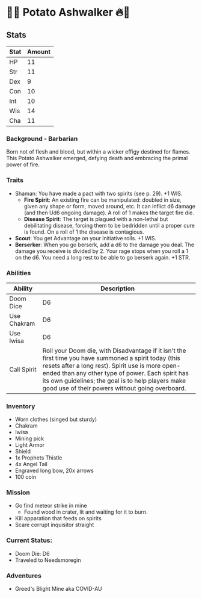 # 🥔🔥 Potato Ashwalker 🔥🥔

## Stats

| Stat | Amount |
| ---- | ------ |
| HP   | 11     |
| Str  | 11     |
| Dex  | 9      |
| Con  | 10     |
| Int  | 10     |
| Wis  | 14     |
| Cha  | 11     |

### Background - Barbarian

Born not of flesh and blood, but within a wicker effigy destined for flames. This Potato Ashwalker emerged, defying death and embracing the primal power of fire.

### Traits

- Shaman: You have made a pact with two spirits (see p. 29). +1 WIS.
    - **Fire Spirit**: An existing fire can be manipulated: doubled in size, given any shape or form, moved around, etc. It can inflict d6 damage (and then Ud6 ongoing damage). A roll of 1 makes the target fire die.
    - **Disease Spirit**: The target is plagued with a non-lethal but debilitating disease, forcing them to be bedridden until a proper cure is found. On a roll of 1 the disease is contagious.
- **Scout**: You get Advantage on your Initiative rolls. +1 WIS.
- **Berserker**: When you go berserk, add a d6 to the damage you deal. The damage you receive is divided by 2. Your rage stops when you roll a 1 on the d6. You need a long rest to be able to go berserk again. +1 STR.

### Abilities

| Ability     | Description                                                                                                                                                                                                                                                                                                           |
| ----------- | --------------------------------------------------------------------------------------------------------------------------------------------------------------------------------------------------------------------------------------------------------------------------------------------------------------------- |
| Doom Dice   | D6                                                                                                                                                                                                                                                                                                                    |
| Use Chakram | D6                                                                                                                                                                                                                                                                                                                    |
| Use Iwisa   | D6                                                                                                                                                                                                                                                                                                                    |
| Call Spirit | Roll your Doom die, with Disadvantage if it isn't the first time you have summoned a spirit today (this resets after a long rest). Spirit use is more open-ended than any other type of power. Each spirit has its own guidelines; the goal is to help players make good use of their powers without going overboard. |

### Inventory

- Worn clothes (singed but sturdy)
- Chakram
- Iwisa
- Mining pick
- Light Armor
- Shield
- 1x Prophets Thistle
- 4x Angel Tail
- Engraved long bow, 20x arrows
- 100 coin

### Mission
- Go find meteor strike in mine
    - Found wood in crater, lit and waiting for it to burn.
- Kill apparation that feeds on spirits
- Scare corrupt inquisitor straight

### Current Status:
- Doom Die: D6
- Traveled to Needsmoregin

### Adventures
- Greed's Blight Mine aka COVID-AU
